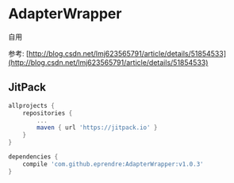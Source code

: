 # AdapterWrapper
自用

参考: [http://blog.csdn.net/lmj623565791/article/details/51854533](http://blog.csdn.net/lmj623565791/article/details/51854533)

## JitPack
```groovy
allprojects {
    repositories {
        ...
        maven { url 'https://jitpack.io' }
    }
}
```

```groovy
dependencies {
    compile 'com.github.eprendre:AdapterWrapper:v1.0.3'
}
```
